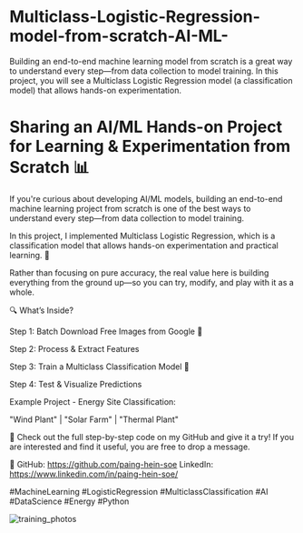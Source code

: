 # Multiclass-Logistic-Regression-model-from-scratch-AI-ML-
Building an end-to-end machine learning model from scratch is a great way to understand every step—from data collection to model training.  In this project, you will see a Multiclass Logistic Regression model (a classification model) that allows hands-on experimentation. 

# Sharing an AI/ML Hands-on Project for Learning & Experimentation from Scratch 📊
If you're curious about developing AI/ML models, building an end-to-end machine learning project from scratch is one of the best ways to understand every step—from data collection to model training.

In this project, I implemented Multiclass Logistic Regression, which is a classification model that allows hands-on experimentation and practical learning. 🚀

Rather than focusing on pure accuracy, the real value here is building everything from the ground up—so you can try, modify, and play with it as a whole.

🔍 What’s Inside?

Step 1: Batch Download Free Images from Google 📸

Step 2: Process & Extract Features 

Step 3: Train a Multiclass Classification Model 🎯

Step 4: Test & Visualize Predictions 

Example Project - Energy Site Classification:

 "Wind Plant" |  "Solar Farm" |  "Thermal Plant"

📌 Check out the full step-by-step code on my GitHub and give it a try! If you are interested and find it useful, you are free to drop a message.

🔗 GitHub: https://github.com/paing-hein-soe
LinkedIn: https://www.linkedin.com/in/paing-hein-soe/

#MachineLearning #LogisticRegression #MulticlassClassification #AI #DataScience #Energy #Python 

![training_photos](https://github.com/user-attachments/assets/e62f7a50-fa1d-4e75-9c00-69587c9100e9)
